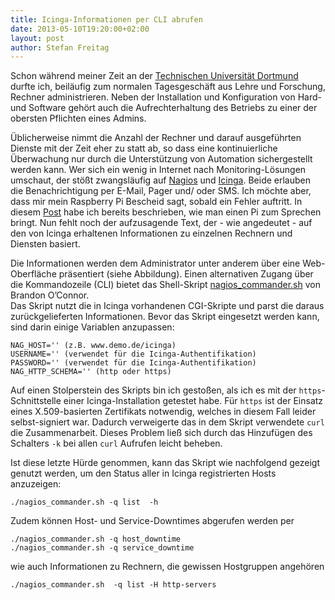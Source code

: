 ```yaml
---
title: Icinga-Informationen per CLI abrufen
date: 2013-05-10T19:20:00+02:00
layout: post
author: Stefan Freitag
---
```

Schon während meiner Zeit an der [Technischen Universität
Dortmund](http://www.tu-dortmund.de)
durfte ich, beiläufig zum normalen Tagesgeschäft aus Lehre und Forschung,
Rechner administrieren. Neben der Installation und Konfiguration von Hard- und
Software gehört auch die Aufrechterhaltung des Betriebs zu einer der obersten
Pflichten eines Admins.

Üblicherweise nimmt die Anzahl der Rechner und darauf ausgeführten Dienste mit
der Zeit eher zu statt ab, so dass eine kontinuierliche Überwachung nur durch
die Unterstützung von Automation sichergestellt werden kann. Wer sich ein wenig
in Internet nach Monitoring-Lösungen umschaut, der stößt zwangsläufig auf
[Nagios](http://www.nagios.org/) und
[Icinga](https://www.icinga.org/). Beide erlauben die
Benachrichtigung per E-Mail, Pager und/ oder SMS. Ich möchte aber, dass mir mein
Raspberry Pi Bescheid sagt, sobald ein Fehler auftritt. In diesem
[Post](http://www.stefreitag.de/wp/2013/05/08/sprechender-pi/)
habe ich bereits beschrieben, wie man einen Pi zum Sprechen bringt. Nun fehlt
noch der aufzusagende Text, der - wie angedeutet - auf den von
Icinga erhaltenen Informationen zu einzelnen Rechnern und Diensten basiert.

Die Informationen werden dem Administrator unter anderem über eine
Web-Oberfläche präsentiert (siehe Abbildung). Einen alternativen Zugang über die
Kommandozeile (CLI) bietet das Shell-Skript
[nagios_commander.sh](https://github.com/brandoconnor/nagios_commander) von
Brandon O&#8217;Connor.  
Das Skript nutzt die in Icinga vorhandenen CGI-Skripte und parst die daraus
zurückgelieferten Informationen. Bevor das Skript eingesetzt werden kann, sind
darin einige Variablen anzupassen:

```shell
NAG_HOST='' (z.B. www.demo.de/icinga)
USERNAME='' (verwendet für die Icinga-Authentifikation)
PASSWORD='' (verwendet für die Icinga-Authentifikation)
NAG_HTTP_SCHEMA='' (http oder https)
```

Auf einen Stolperstein des Skripts bin ich gestoßen, als ich es mit der
`https`-Schnittstelle einer Icinga-Installation getestet habe. Für `https` ist
der Einsatz eines X.509-basierten Zertifikats notwendig, welches in diesem Fall
leider selbst-signiert war. Dadurch verweigerte das in dem Skript verwendete
`curl` die Zusammenarbeit. Dieses Problem ließ sich durch das Hinzufügen des
Schalters `-k` bei allen `curl` Aufrufen leicht beheben.

Ist diese letzte Hürde genommen, kann das Skript wie nachfolgend gezeigt genutzt
werden, um den Status aller in Icinga registrierten Hosts anzuzeigen:

```shell
./nagios_commander.sh -q list  -h
```

Zudem können Host- und Service-Downtimes abgerufen werden per

```shell
./nagios_commander.sh -q host_downtime
./nagios_commander.sh -q service_downtime
```

wie auch Informationen zu Rechnern, die gewissen Hostgruppen angehören

```shell
./nagios_commander.sh  -q list -H http-servers
```
